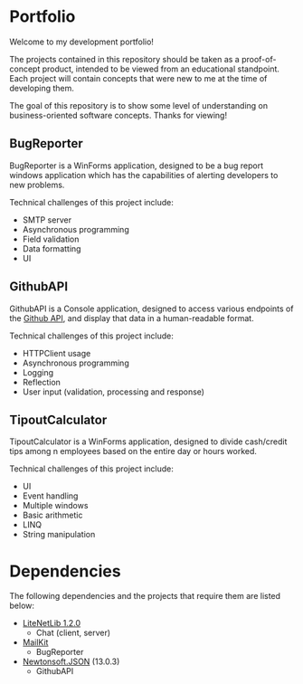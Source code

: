 # Portfolio

Welcome to my development portfolio!

The projects contained in this repository should be taken as a proof-of-concept product, intended to be viewed from an educational standpoint.
Each project will contain concepts that were new to me at the time of developing them. 

The goal of this repository is to show some level of understanding on business-oriented software concepts. Thanks for viewing!

## BugReporter
BugReporter is a WinForms application, designed to be a bug report windows application which has the capabilities of alerting developers to new problems.

Technical challenges of this project include:
- SMTP server
- Asynchronous programming
- Field validation
- Data formatting
- UI

## GithubAPI
GithubAPI is a Console application, designed to access various endpoints of the [Github API](https://api.github.com), and display that data in a human-readable format.

Technical challenges of this project include:
- HTTPClient usage
- Asynchronous programming
- Logging
- Reflection
- User input (validation, processing and response)

## TipoutCalculator
TipoutCalculator is a WinForms application, designed to divide cash/credit tips among n employees based on the entire day or hours worked.

Technical challenges of this project include:
- UI
- Event handling
- Multiple windows
- Basic arithmetic
- LINQ
- String manipulation

# Dependencies
The following dependencies and the projects that require them are listed below:

- [LiteNetLib 1.2.0](https://github.com/RevenantX/LiteNetLib/releases/tag/v1.2.0)
   - Chat (client, server)
- [MailKit](https://github.com/jstedfast/MailKit)
   - BugReporter
- [Newtonsoft.JSON](https://www.newtonsoft.com/json) (13.0.3)
   - GithubAPI